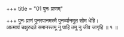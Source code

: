 +++
title = "01 पुनः प्राणम्"

+++
पुनः प्राणं पुनरपानमस्मै पुनर्व्यानमुत सोम धेहि।  
आत्मायं चक्षुरुदते समानस्तमू नु पाहि तमू नु जीव जागृहि ॥ १ ॥